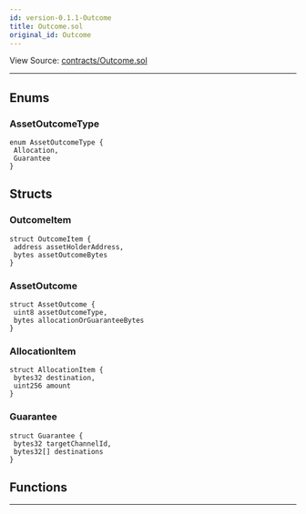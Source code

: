 ```yaml
---
id: version-0.1.1-Outcome
title: Outcome.sol
original_id: Outcome
---
```


View Source: [contracts/Outcome.sol](https://github.com/statechannels/monorepo/tree/master/packages/nitro-protocol/contracts/Outcome.sol)

---

## **Enums**
### AssetOutcomeType

```solidity
enum AssetOutcomeType {
 Allocation,
 Guarantee
}
```

## Structs
### OutcomeItem

```solidity
struct OutcomeItem {
 address assetHolderAddress,
 bytes assetOutcomeBytes
}
```

### AssetOutcome

```solidity
struct AssetOutcome {
 uint8 assetOutcomeType,
 bytes allocationOrGuaranteeBytes
}
```

### AllocationItem

```solidity
struct AllocationItem {
 bytes32 destination,
 uint256 amount
}
```

### Guarantee

```solidity
struct Guarantee {
 bytes32 targetChannelId,
 bytes32[] destinations
}
```

## Functions

---

